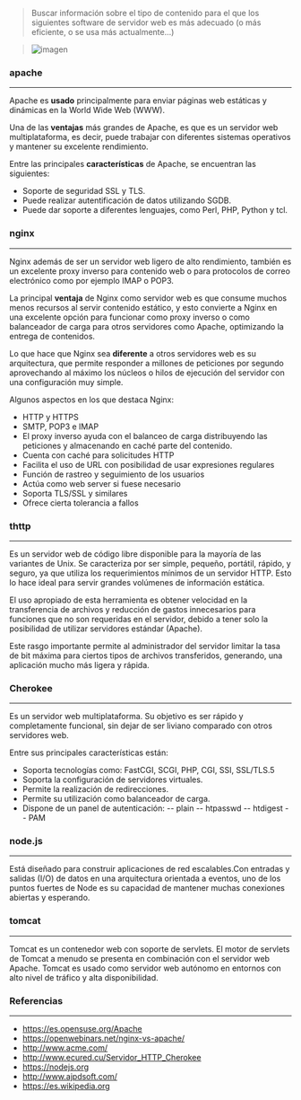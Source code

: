 >Buscar información sobre el tipo de contenido para el que los siguientes software de servidor web es más adecuado (o más eficiente, o se usa más actualmente...) 

> ![imagen](https://github.com/marlenelisvas/SWAP/blob/master/Teoria/images/t1_ej1.jpg) 
### apache
---
 Apache es **usado** principalmente para enviar páginas web estáticas y dinámicas en la World Wide Web (WWW).

Una de las **ventajas** más grandes de Apache, es que es un servidor web multiplataforma, es decir, puede trabajar con diferentes sistemas operativos y mantener su excelente rendimiento.

Entre las principales **características** de Apache, se encuentran las siguientes:
- Soporte de seguridad SSL y TLS.
- Puede realizar autentificación de datos utilizando SGDB.
- Puede dar soporte a diferentes lenguajes, como Perl, PHP, Python y tcl.
 
 
### nginx
---
Nginx además de ser un servidor web ligero de alto rendimiento, también es un excelente proxy inverso para contenido web o para protocolos de correo electrónico como por ejemplo IMAP o POP3.

La principal **ventaja** de Nginx como servidor web es que consume muchos menos recursos al servir contenido estático, y esto convierte a Nginx en una excelente opción para funcionar como proxy inverso o como balanceador de carga para otros servidores como Apache, optimizando la entrega de contenidos.

Lo que hace que Nginx sea **diferente** a otros servidores web es su arquitectura, que permite responder a millones de peticiones por segundo aprovechando al máximo los núcleos o hilos de ejecución del servidor con una configuración muy simple.

Algunos aspectos en los que destaca Nginx:
- HTTP y HTTPS
- SMTP, POP3 e IMAP
- El proxy inverso ayuda con el balanceo de carga distribuyendo las peticiones y almacenando en caché parte del contenido.
- Cuenta con caché para solicitudes HTTP
- Facilita el uso de URL con posibilidad de usar expresiones regulares 
- Función de rastreo y seguimiento de los usuarios
- Actúa como web server si fuese necesario
- Soporta TLS/SSL y similares
- Ofrece cierta tolerancia a fallos

### thttp
---
Es un servidor web de código libre disponible para la mayoría de las variantes de Unix.
Se caracteriza por ser simple, pequeño, portátil, rápido, y seguro, ya que utiliza los requerimientos mínimos de un servidor HTTP. Esto lo hace ideal para servir grandes volúmenes de información estática.

El uso apropiado de esta herramienta es obtener velocidad en la transferencia de archivos y reducción de gastos innecesarios para funciones que no son requeridas en el servidor, debido a tener solo la posibilidad de utilizar servidores estándar (Apache).

Este rasgo importante permite al administrador del servidor limitar la tasa de bit máxima para ciertos tipos de archivos transferidos, generando, una aplicación mucho más ligera y rápida.

### Cherokee
---
Es un servidor web multiplataforma. Su objetivo es ser rápido y completamente funcional, sin dejar de ser liviano comparado con otros servidores web. 

Entre sus principales características están:

* Soporta tecnologías como: FastCGI, SCGI, PHP, CGI, SSI, SSL/TLS.5
* Soporta la configuración de servidores virtuales.
* Permite la realización de redirecciones.
* Permite su utilización como balanceador de carga.
* Dispone de un panel de autenticación:
-- plain
-- htpasswd
-- htdigest
-- PAM

### node.js
---
Está diseñado para construir aplicaciones de red escalables.Con entradas y salidas (I/O) de datos en una arquitectura orientada a eventos, uno de los puntos fuertes de Node es su capacidad de mantener muchas conexiones abiertas y esperando. 

### tomcat 
---
Tomcat es un contenedor web con soporte de servlets. El motor de servlets de Tomcat a menudo se presenta en combinación con el servidor web Apache. 
Tomcat es usado como servidor web autónomo en entornos con alto nivel de tráfico y alta disponibilidad.

### Referencias
---
- https://es.opensuse.org/Apache
- https://openwebinars.net/nginx-vs-apache/
- http://www.acme.com/
- http://www.ecured.cu/Servidor_HTTP_Cherokee
- https://nodejs.org
- http://www.ajpdsoft.com/
- https://es.wikipedia.org

